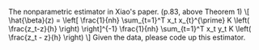 The nonparametric estimator in Xiao's paper.
(p.83, above Theorem 1)
\\[
\hat{\beta}(z) = \left[ \frac{1}{nh} \sum_{t=1}^T x_t x_{t}^{\prime} K \left( \frac{z_t-z}{h} \right) \right]^{-1}
 \frac{1}{nh} \sum_{t=1}^T x_t y_t K \left( \frac{z_t - z}{h} \right) 
\\]
Given the data, please code up this estimator.